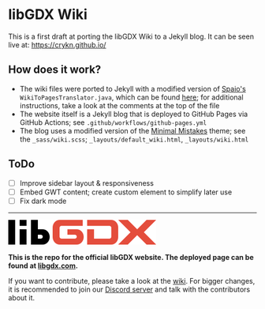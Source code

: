 # libGDX Wiki
This is a first draft at porting the libGDX Wiki to a Jekyll blog. It can be seen live at: https://crykn.github.io/

## How does it work?
- The wiki files were ported to Jekyll with a modified version of [Spaio's](https://github.com/Spaio/libgdx-wiki-on-pages) `WikiToPagesTranslator.java`, which can be found [here](https://gist.github.com/crykn/e58577f4290026247add420a43ab1cfe); for additional instructions, take a look at the comments at the top of the file
- The website itself is a Jekyll blog that is deployed to GitHub Pages via GitHub Actions; see `.github/workflows/github-pages.yml`
- The blog uses a modified version of the [Minimal Mistakes](https://github.com/mmistakes/minimal-mistakes) theme; see the `_sass/wiki.scss`; `_layouts/default_wiki.html`, `_layouts/wiki.html`

## ToDo
- [ ] Improve sidebar layout & responsiveness
- [ ] Embed GWT content; create custom element to simplify later use
- [ ] Fix dark mode

---

![](/assets/images/logo.png)

**This is the repo for the official libGDX website. The deployed page can be found at [libgdx.com](https://libgdx.com).**

If you want to contribute, please take a look at the [wiki](https://github.com/libgdx/libgdx.github.io/wiki). For bigger changes, it is recommended to join our [Discord server](https://libgdx.com/community/discord/) and talk with the contributors about it.
